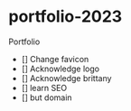# portfolio-2023

Portfolio

-   [] Change favicon
-   [] Acknowledge logo
-   [] Acknowledge brittany
-   [] learn SEO
-   [] but domain
